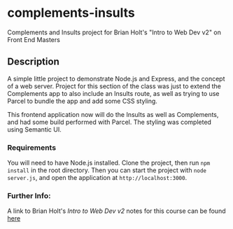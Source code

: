 # complements-insults
Complements and Insults project for Brian Holt's "Intro to Web Dev v2" on Front End Masters

## Description
A simple little project to demonstrate Node.js and Express, and the concept of a web server. 
Project for this section of the class was just to extend the Complements app to also
include an Insults route, as well as trying to use Parcel to bundle the app and add some CSS
styling.

This frontend application now will do the Insults as well as Complements, and had some build performed with Parcel.
The styling was completed using Semantic UI.

### Requirements
You will need to have Node.js installed. Clone the project, then run `npm install` in the root directory. Then you can start
the project with `node server.js`, and open the application at `http://localhost:3000`. 


### Further Info:
A link to Brian Holt's *Intro to Web Dev v2* notes for this course can be found 
[here](https://btholt.github.io/intro-to-web-dev-v2/)
